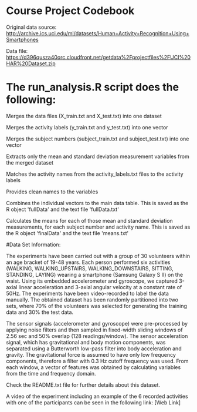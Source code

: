 # Course Project Codebook

Original data source: http://archive.ics.uci.edu/ml/datasets/Human+Activity+Recognition+Using+Smartphones 

Data file: https://d396qusza40orc.cloudfront.net/getdata%2Fprojectfiles%2FUCI%20HAR%20Dataset.zip 

# The run_analysis.R script does the following:
Merges the data files (X_train.txt and X_test.txt) into one dataset

Merges the activity labels (y_train.txt and y_test.txt) into one vector

Merges the subject numbers (subject_train.txt and subject_test.txt) into one vector

Extracts only the mean and standard deviation measurement variables from the merged dataset

Matches the activity names from the activity_labels.txt files to the activity labels

Provides clean names to the variables

Combines the individual vectors to the main data table. This is saved as the R object 'fullData' and the text file 'fullData.txt'

Calculates the means for each of those mean and standard deviation measurements, for each subject number and activity name. This is saved as the R object 'finalData' and the text file 'means.txt'


#Data Set Information:

The experiments have been carried out with a group of 30 volunteers within an age bracket of 19-48 years. Each person performed six activities (WALKING, WALKING_UPSTAIRS, WALKING_DOWNSTAIRS, SITTING, STANDING, LAYING) wearing a smartphone (Samsung Galaxy S II) on the waist. Using its embedded accelerometer and gyroscope, we captured 3-axial linear acceleration and 3-axial angular velocity at a constant rate of 50Hz. The experiments have been video-recorded to label the data manually. The obtained dataset has been randomly partitioned into two sets, where 70% of the volunteers was selected for generating the training data and 30% the test data.

The sensor signals (accelerometer and gyroscope) were pre-processed by applying noise filters and then sampled in fixed-width sliding windows of 2.56 sec and 50% overlap (128 readings/window). The sensor acceleration signal, which has gravitational and body motion components, was separated using a Butterworth low-pass filter into body acceleration and gravity. The gravitational force is assumed to have only low frequency components, therefore a filter with 0.3 Hz cutoff frequency was used. From each window, a vector of features was obtained by calculating variables from the time and frequency domain.

Check the README.txt file for further details about this dataset.

A video of the experiment including an example of the 6 recorded activities with one of the participants can be seen in the following link: [Web Link]

